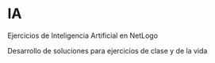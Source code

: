 # IA
Ejercicios de Inteligencia Artificial en NetLogo

Desarrollo de soluciones para ejercicios de clase y de la vida

